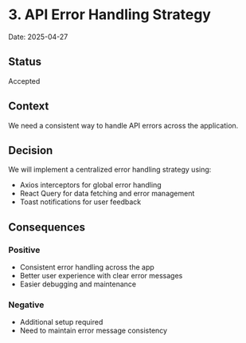 
# 3. API Error Handling Strategy

Date: 2025-04-27

## Status

Accepted

## Context

We need a consistent way to handle API errors across the application.

## Decision

We will implement a centralized error handling strategy using:
- Axios interceptors for global error handling
- React Query for data fetching and error management
- Toast notifications for user feedback

## Consequences

### Positive
- Consistent error handling across the app
- Better user experience with clear error messages
- Easier debugging and maintenance

### Negative
- Additional setup required
- Need to maintain error message consistency
